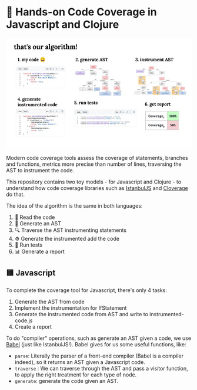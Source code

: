 # 🧪 Hands-on Code Coverage in Javascript and Clojure

<div align="center">
  <img src="code-coverage-algorithm.jpg" alt="Code Coverage Algorithm" height="300">
</div>

Modern code coverage tools assess the coverage of statements, branches and functions, metrics more precise than number of lines, traversing the AST to instrument the code.

This repository contains two toy models - for Javascript and Clojure - to understand how code coverage libraries such as [IstanbulJS](https://github.com/istanbuljs/istanbuljs) and [Cloverage](https://github.com/cloverage/cloverage) do that.

The idea of the algorithm is the same in both languages:

1. 📖 Read the code
2. 🌳 Generate an AST
3. 🔍 Traverse the AST instrumenting statements
4. ⚙️ Generate the instrumented add the code
5. 🧪 Run tests
6. 📊 Generate a report

## 🟨 Javascript

To complete the coverage tool for Javascript, there's only 4 tasks:

1. Generate the AST from code
2. Implement the instrumentation for IfStatement
3. Generate the instrumented code from AST and write to instrumented-code.js
4. Create a report

To do "compiler" operations, such as generate an AST given a code, we use [Babel](https://github.com/babel/babel) (just like IstanbulJS!). Babel gives for us some useful functions, like:
- `parse`: Literally the parser of a front-end compiler (Babel is a compiler indeed), so it returns an AST given a Javascript code.
- `traverse` : We can traverse through the AST and pass a visitor function, to apply the right treatment for each type of node.
- `generate`: generate the code given an AST.